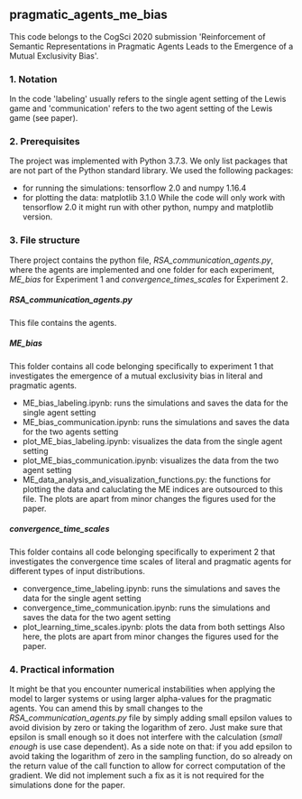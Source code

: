 ## pragmatic_agents_me_bias

This code belongs to the CogSci 2020 submission 'Reinforcement of Semantic Representations in Pragmatic Agents Leads to the
Emergence of a Mutual Exclusivity Bias'.


### 1. Notation
In the code 'labeling' usually refers to the single agent setting of the Lewis game and 'communication' refers to the two agent setting of the Lewis game (see paper).


### 2. Prerequisites
The project was implemented with Python 3.7.3. We only list packages that are not part of the Python standard library. 
We used the following packages:
* for running the simulations: tensorflow 2.0 and numpy 1.16.4
* for plotting the data: matplotlib 3.1.0
While the code will only work with tensorflow 2.0 it might run with other python, numpy and matplotlib version. 


### 3. File structure 
There project contains the python file, *RSA_communication_agents.py*, where the agents are implemented and one folder for each experiment, *ME_bias* for Experiment 1 and *convergence_times_scales* for Experiment 2. 

##### RSA_communication_agents.py
This file contains the agents. 

##### ME_bias
This folder contains all code belonging specifically to experiment 1 that investigates the emergence of a mutual exclusivity bias in literal and pragmatic agents.
* ME_bias_labeling.ipynb: runs the simulations and saves the data for the single agent setting
* ME_bias_communication.ipynb: runs the simulations and saves the data for the two agents setting
* plot_ME_bias_labeling.ipynb: visualizes the data from the single agent setting
* plot_ME_bias_communication.ipynb: visualizes the data from the two agent setting
* ME_data_analysis_and_visualization_functions.py: the functions for plotting the data and caluclating the ME indices are outsourced to this file. 
The plots are apart from minor changes the figures used for the paper. 

##### convergence_time_scales 
This folder contains all code belonging specifically to experiment 2 that investigates the convergence time scales of literal and pragmatic agents for different types of input distributions. 
* convergence_time_labeling.ipynb: runs the simulations and saves the data for the single agent setting
* convergence_time_communication.ipynb: runs the simulations and saves the data for the two agent setting
* plot_learning_time_scales.ipynb: plots the data from both settings 
Also here, the plots are apart from minor changes the figures used for the paper. 

### 4. Practical information  
It might be that you encounter numerical instabilities when applying the model to larger systems or using larger alpha-values for the pragmatic agents. You can amend this by small changes to the *RSA_communication_agents.py* file by simply adding small epsilon values to avoid division by zero or taking the logarithm of zero. Just make sure that epsilon is small enough so it does not interfere with the calculation (*small enough* is use case dependent). As a side note on that: if you add epsilon to avoid taking the logarithm of zero in the sampling function, do so already on the return value of the call function to allow for correct computation of the gradient. We did not implement such a fix as it is not required for the simulations done for the paper. 